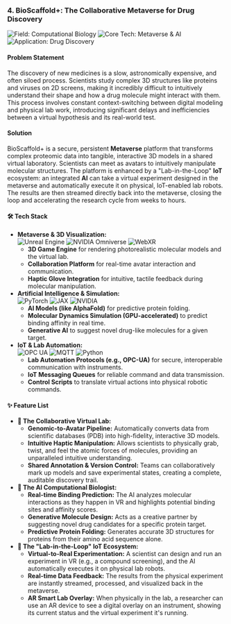 
### **4. BioScaffold+: The Collaborative Metaverse for Drug Discovery**

<p>
  <img src="https://img.shields.io/badge/Field-Computational_Biology-8A2BE2?style=for-the-badge" alt="Field: Computational Biology"/>
  <img src="https://img.shields.io/badge/Core_Tech-Metaverse_&_AI-00B2A9?style=for-the-badge" alt="Core Tech: Metaverse & AI"/>
  <img src="https://img.shields.io/badge/Application-Drug_Discovery-D9006C?style=for-the-badge" alt="Application: Drug Discovery"/>
</p>

#### **Problem Statement**

The discovery of new medicines is a slow, astronomically expensive, and often siloed process. Scientists study complex 3D structures like proteins and viruses on 2D screens, making it incredibly difficult to intuitively understand their shape and how a drug molecule might interact with them. This process involves constant context-switching between digital modeling and physical lab work, introducing significant delays and inefficiencies between a virtual hypothesis and its real-world test.

#### **Solution**

BioScaffold+ is a secure, persistent **Metaverse** platform that transforms complex proteomic data into tangible, interactive 3D models in a shared virtual laboratory. Scientists can meet as avatars to intuitively manipulate molecular structures. The platform is enhanced by a "Lab-in-the-Loop" **IoT** ecosystem: an integrated **AI** can take a virtual experiment designed in the metaverse and automatically execute it on physical, IoT-enabled lab robots. The results are then streamed directly back into the metaverse, closing the loop and accelerating the research cycle from weeks to hours.

#### **🛠️ Tech Stack**

*   **Metaverse & 3D Visualization:** <br/>
    <img src="https://img.shields.io/badge/Unreal_Engine-313131?style=for-the-badge&logo=unreal-engine&logoColor=white" alt="Unreal Engine"/> <img src="https://img.shields.io/badge/NVIDIA_Omniverse-76B900?style=for-the-badge&logo=nvidia&logoColor=white" alt="NVIDIA Omniverse"/> <img src="https://img.shields.io/badge/WebXR-4A4A4A?style=for-the-badge&logo=webxr&logoColor=white" alt="WebXR"/>
    *   **3D Game Engine** for rendering photorealistic molecular models and the virtual lab.
    *   **Collaboration Platform** for real-time avatar interaction and communication.
    *   **Haptic Glove Integration** for intuitive, tactile feedback during molecular manipulation.
*   **Artificial Intelligence & Simulation:** <br/>
    <img src="https://img.shields.io/badge/PyTorch-EE4C2C?style=for-the-badge&logo=pytorch&logoColor=white" alt="PyTorch"/> <img src="https://img.shields.io/badge/JAX-000000?style=for-the-badge&logo=JAX&logoColor=5E65E8" alt="JAX"/> <img src="https://img.shields.io/badge/NVIDIA-76B900?style=for-the-badge&logo=nvidia&logoColor=white" alt="NVIDIA"/>
    *   **AI Models (like AlphaFold)** for predictive protein folding.
    *   **Molecular Dynamics Simulation (GPU-accelerated)** to predict binding affinity in real time.
    *   **Generative AI** to suggest novel drug-like molecules for a given target.
*   **IoT & Lab Automation:** <br/>
    <img src="https://img.shields.io/badge/OPC_UA-A30D0D?style=for-the-badge&logo=opcua&logoColor=white" alt="OPC UA"/> <img src="https://img.shields.io/badge/MQTT-660066?style=for-the-badge&logo=mqtt&logoColor=white" alt="MQTT"/> <img src="https://img.shields.io/badge/Python-3776AB?style=for-the-badge&logo=python&logoColor=white" alt="Python"/>
    *   **Lab Automation Protocols (e.g., OPC-UA)** for secure, interoperable communication with instruments.
    *   **IoT Messaging Queues** for reliable command and data transmission.
    *   **Control Scripts** to translate virtual actions into physical robotic commands.

#### **✨ Feature List**

*   **🔬 The Collaborative Virtual Lab:**
    *   **Genomic-to-Avatar Pipeline:** Automatically converts data from scientific databases (PDB) into high-fidelity, interactive 3D models.
    *   **Intuitive Haptic Manipulation:** Allows scientists to physically grab, twist, and feel the atomic forces of molecules, providing an unparalleled intuitive understanding.
    *   **Shared Annotation & Version Control:** Teams can collaboratively mark up models and save experimental states, creating a complete, auditable discovery trail.
*   **🧠 The AI Computational Biologist:**
    *   **Real-time Binding Prediction:** The AI analyzes molecular interactions as they happen in VR and highlights potential binding sites and affinity scores.
    *   **Generative Molecule Design:** Acts as a creative partner by suggesting novel drug candidates for a specific protein target.
    *   **Predictive Protein Folding:** Generates accurate 3D structures for proteins from their amino acid sequence alone.
*   **🔄 The "Lab-in-the-Loop" IoT Ecosystem:**
    *   **Virtual-to-Real Experimentation:** A scientist can design and run an experiment in VR (e.g., a compound screening), and the AI automatically executes it on physical lab robots.
    *   **Real-time Data Feedback:** The results from the physical experiment are instantly streamed, processed, and visualized back in the metaverse.
    *   **AR Smart Lab Overlay:** When physically in the lab, a researcher can use an AR device to see a digital overlay on an instrument, showing its current status and the virtual experiment it's running.